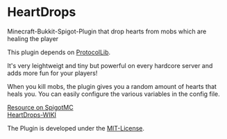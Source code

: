 # HeartDrops
Minecraft-Bukkit-Spigot-Plugin that drop hearts from mobs which are healing the player

This plugin depends on <a href="https://www.spigotmc.org/resources/protocollib.1997/">ProtocolLib</a>.

It's very leightweigt and tiny but powerful on every hardcore server and adds more fun for your players!

When you kill mobs, the plugin gives you a random amount of hearts that heals you.
You can easily configure the various variables in the config file.

<a href="https://www.spigotmc.org/resources/heartdrops.18958/">Resource on SpigotMC</a><br>
<a href="https://github.com/X00LA/HeartDrops/wiki">HeartDrops-WIKI</a>

The Plugin is developed under the <a href="https://github.com/X00LA/HeartDrops/blob/master/LICENSE">MIT-License</a>.
